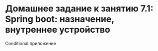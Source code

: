 # Домашнее задание к занятию 7.1: Spring boot: назначение, внутреннее устройство
Conditional приложение
